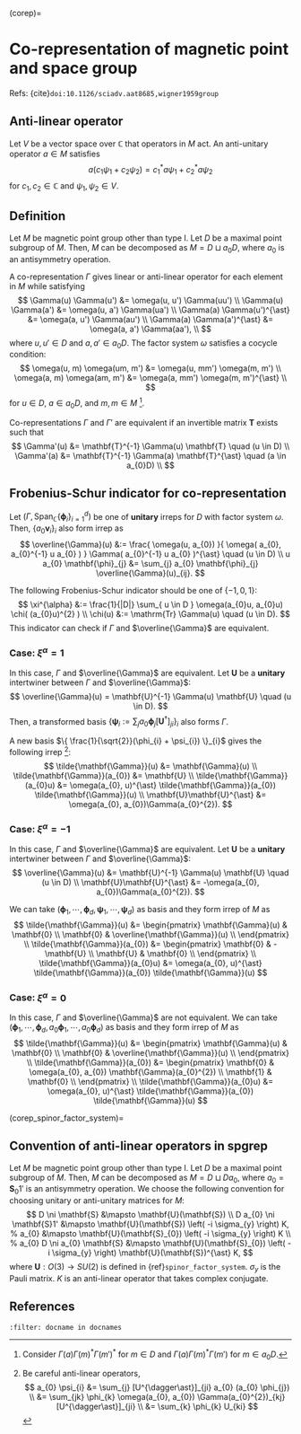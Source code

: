 (corep)=
# Co-representation of magnetic point and space group

Refs: {cite}`doi:10.1126/sciadv.aat8685,wigner1959group`

## Anti-linear operator

Let $V$ be a vector space over $\mathbb{C}$ that operators in $M$ act.
An anti-unitary operator $a \in M$ satisfies
$$
    a (c_{1} \psi_{1} + c_{2} \psi_{2}) = c_{1}^{\ast} a\psi_{1} + c_{2}^{\ast} a\psi_{2}
$$
for $c_{1}, c_{2} \in \mathbb{C}$ and $\psi_{1}, \psi_{2} \in V$.


## Definition

Let $M$ be magnetic point group other than type I.
Let $D$ be a maximal point subgroup of $M$.
Then, $M$ can be decomposed as $M = D \sqcup a_{0} D$, where $a_{0}$ is an antisymmetry operation.

A co-representation $\Gamma$ gives linear or anti-linear operator for each element in $M$ while satisfying
$$
    \Gamma(u) \Gamma(u')        &= \omega(u, u') \Gamma(uu') \\
    \Gamma(u) \Gamma(a')        &= \omega(u, a') \Gamma(ua') \\
    \Gamma(a) \Gamma(u')^{\ast} &= \omega(a, u') \Gamma(au') \\
    \Gamma(a) \Gamma(a')^{\ast} &= \omega(a, a') \Gamma(aa'), \\
$$
where $u, u' \in D$ and $a, a' \in a_{0}D$.
The factor system $\omega$ satisfies a cocycle condition:
$$
    \omega(u, m) \omega(um, m') &= \omega(u, mm') \omega(m, m') \\
    \omega(a, m) \omega(am, m') &= \omega(a, mm') \omega(m, m')^{\ast} \\
$$
for $u \in D$, $a \in a_{0}D$, and $m, m \in M$ [^footnote1].

[^footnote1]: Consider $\Gamma(a)\Gamma(m)^{\ast}\Gamma(m')^{\ast}$ for $m \in D$ and $\Gamma(a)\Gamma(m)^{\ast}\Gamma(m')$ for $m \in a_{0}D$.

Co-representations $\Gamma$ and $\Gamma'$ are equivalent if an invertible matrix $\mathbf{T}$ exists such that
$$
    \Gamma'(u) &= \mathbf{T}^{-1} \Gamma(u) \mathbf{T} \quad (u \in D) \\
    \Gamma'(a) &= \mathbf{T}^{-1} \Gamma(a) \mathbf{T}^{\ast} \quad (a \in a_{0}D) \\
$$

## Frobenius-Schur indicator for co-representation

Let $(\Gamma, \mathrm{Span}_{\mathbb{C}} \{ \mathbf{\phi}_{i} \}_{i=1}^{d} )$ be one of **unitary** irreps for $D$ with factor system $\omega$.
Then, $\{ a_{0} \mathbf{v}_{i} \}_{i}$ also form irrep as
$$
    \overline{\Gamma}(u) &:= \frac{ \omega(u, a_{0}) }{ \omega( a_{0}, a_{0}^{-1} u a_{0} ) } \Gamma( a_{0}^{-1} u a_{0} )^{\ast} \quad (u \in D) \\
    u a_{0} \mathbf{\phi}_{j} &= \sum_{j} a_{0} \mathbf{\phi}_{j} \overline{\Gamma}(u)_{ij}.
$$

The following Frobenius-Schur indicator should be one of $\{ -1, 0, 1 \}$:
$$
    \xi^{\alpha} &:= \frac{1}{|D|} \sum_{ u \in D } \omega(a_{0}u, a_{0}u) \chi( (a_{0}u)^{2} ) \\
    \chi(u) &:= \mathrm{Tr} \Gamma(u) \quad (u \in D).
$$
This indicator can check if $\Gamma$ and $\overline{\Gamma}$ are equivalent.

### Case: $\xi^{\alpha} = 1$

In this case, $\Gamma$ and $\overline{\Gamma}$ are equivalent.
Let $\mathbf{U}$ be a **unitary** intertwiner between $\Gamma$ and $\overline{\Gamma}$:
$$
    \overline{\Gamma}(u) = \mathbf{U}^{-1} \Gamma(u) \mathbf{U} \quad (u \in D).
$$
Then, a transformed basis $\{ \mathbf{\psi}_{i} := \sum_{j} a_{0} \mathbf{\phi}_{j} [\mathbf{U}^{\dagger}]_{ji} \}_{i}$ also forms $\Gamma$.

A new basis $\{ \frac{1}{\sqrt{2}}(\phi_{i} + \psi_{i}) \}_{i}$ gives the following irrep [^derivation]:
$$
    \tilde{\mathbf{\Gamma}}(u) &= \mathbf{\Gamma}(u) \\
    \tilde{\mathbf{\Gamma}}(a_{0}) &= \mathbf{U} \\
    \tilde{\mathbf{\Gamma}}(a_{0}u) &= \omega(a_{0}, u)^{\ast} \tilde{\mathbf{\Gamma}}(a_{0}) \tilde{\mathbf{\Gamma}}(u) \\
    \mathbf{U}\mathbf{U}^{\ast} &= \omega(a_{0}, a_{0})\Gamma(a_{0}^{2}).
$$

[^derivation]: Be careful anti-linear operators,
$$
    a_{0} \psi_{i}
        &= \sum_{j} [U^{\dagger\ast}]_{ji} a_{0} (a_{0} \phi_{j}) \\
        &= \sum_{jk} \phi_{k} \omega(a_{0}, a_{0}) \Gamma(a_{0}^{2})_{kj} [U^{\dagger\ast}]_{ji} \\
        &= \sum_{k} \phi_{k} U_{ki}
$$

### Case: $\xi^{\alpha} = -1$

In this case, $\Gamma$ and $\overline{\Gamma}$ are equivalent.
Let $\mathbf{U}$ be a **unitary** intertwiner between $\Gamma$ and $\overline{\Gamma}$:
$$
    \overline{\Gamma}(u) &= \mathbf{U}^{-1} \Gamma(u) \mathbf{U} \quad (u \in D) \\
    \mathbf{U}\mathbf{U}^{\ast} &= -\omega(a_{0}, a_{0})\Gamma(a_{0}^{2}).
$$

We can take $(\mathbf{\phi}_{1}, \cdots, \mathbf{\phi}_{d}, \mathbf{\psi}_{1}, \cdots, \mathbf{\psi}_{d})$ as basis and they form irrep of $M$ as
$$
    \tilde{\mathbf{\Gamma}}(u) &=
        \begin{pmatrix}
            \mathbf{\Gamma}(u) & \mathbf{0} \\
            \mathbf{0} & \overline{\mathbf{\Gamma}}(u) \\
        \end{pmatrix} \\
    \tilde{\mathbf{\Gamma}}(a_{0}) &=
        \begin{pmatrix}
            \mathbf{0} & -\mathbf{U} \\
            \mathbf{U} & \mathbf{0} \\
        \end{pmatrix} \\
    \tilde{\mathbf{\Gamma}}(a_{0}u) &= \omega(a_{0}, u)^{\ast} \tilde{\mathbf{\Gamma}}(a_{0}) \tilde{\mathbf{\Gamma}}(u)
$$

### Case: $\xi^{\alpha} = 0$

In this case, $\Gamma$ and $\overline{\Gamma}$ are not equivalent.
We can take $(\mathbf{\phi}_{1}, \cdots, \mathbf{\phi}_{d}, a_{0}\mathbf{\phi}_{1}, \cdots, a_{0}\mathbf{\phi}_{d})$ as basis and they form irrep of $M$ as
$$
    \tilde{\mathbf{\Gamma}}(u) &=
        \begin{pmatrix}
            \mathbf{\Gamma}(u) & \mathbf{0} \\
            \mathbf{0} & \overline{\mathbf{\Gamma}}(u) \\
        \end{pmatrix} \\
    \tilde{\mathbf{\Gamma}}(a_{0}) &=
        \begin{pmatrix}
            \mathbf{0} & \omega(a_{0}, a_{0}) \mathbf{\Gamma}(a_{0}^{2}) \\
            \mathbf{1} & \mathbf{0} \\
        \end{pmatrix} \\
    \tilde{\mathbf{\Gamma}}(a_{0}u) &= \omega(a_{0}, u)^{\ast} \tilde{\mathbf{\Gamma}}(a_{0}) \tilde{\mathbf{\Gamma}}(u)
$$

(corep_spinor_factor_system)=
## Convention of anti-linear operators in spgrep

Let $M$ be magnetic point group other than type I.
Let $D$ be a maximal point subgroup of $M$.
Then, $M$ can be decomposed as $M = D \sqcup D a_{0}$, where $a_{0} = \mathbf{S}_{0} 1'$ is an antisymmetry operation.
We choose the following convention for choosing unitary or anti-unitary matrices for $M$:
$$
    D \ni \mathbf{S} &\mapsto \mathbf{U}(\mathbf{S}) \\
    D a_{0} \ni \mathbf{S}1' &\mapsto \mathbf{U}(\mathbf{S}) \left( -i \sigma_{y} \right) K,
    % a_{0} &\mapsto \mathbf{U}(\mathbf{S}_{0}) \left( -i \sigma_{y} \right) K \\
    % a_{0} D \ni a_{0} \mathbf{S} &\mapsto \mathbf{U}(\mathbf{S}_{0}) \left( -i \sigma_{y} \right) \mathbf{U}(\mathbf{S})^{\ast} K,
$$
where $\mathbf{U}: O(3) \to SU(2)$ is defined in {ref}`spinor_factor_system`.
$\sigma_{y}$ is the Pauli matrix.
$K$ is an anti-linear operator that takes complex conjugate.

## References

```{bibliography}
:filter: docname in docnames
```
